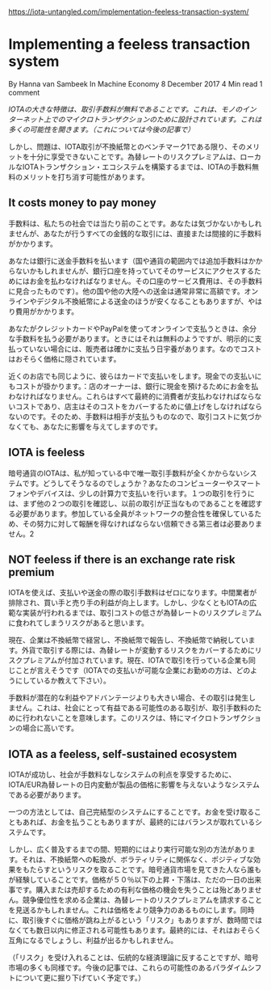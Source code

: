 https://iota-untangled.com/implementation-feeless-transaction-system/

# Implementing a feeless transaction system
By Hanna van Sambeek  In Machine Economy  8 December 2017  4 Min read  1 comment 
<!--
*One of the key features of IOTA is that there is no transaction fee. It is designed for micro transaction on the Internet of Things. This opens up a lot of possibilities (more on this in future posts).*
-->
*IOTAの大きな特徴は、取引手数料が無料であることです。これは、モノのインターネット上でのマイクロトランザクションのために設計されています。これは多くの可能性を開きます。（これについては今後の記事で）*

<!--
The problem however is, that as long as IOTA transactions are benchmarked against fiat money1 we are not able to reap the full benefits. Exchange rate risk premiums could counteract the feeless advantage of IOTA, until we have local IOTA transaction ecosystems.
-->
しかし、問題は、IOTA取引が不換紙幣とのベンチマーク1である限り、そのメリットを十分に享受できないことです。為替レートのリスクプレミアムは、ローカルなIOTAトランザクション・エコシステムを構築するまでは、IOTAの手数料無料のメリットを打ち消す可能性があります。

## It costs money to pay money
<!--
Fees are a given in our society. You might not notice it, but every monetary transaction you do has a fee, direct or indirect.
-->
手数料は、私たちの社会では当たり前のことです。あなたは気づかないかもしれませんが、あなたが行うすべての金銭的な取引には、直接または間接的に手数料がかかります。

<!--
You pay your bank a fee to transfer money (within a country or currency they might not charge an extra fee, but you do have to pay to have a bank account and have access to that service. The service costs of that account accommodate for that fee.) Money transfers to other countries or even other continents are usually very expensive. Online/digital fiat transfers can be cheaper, but they still come at a cost.
-->
あなたは銀行に送金手数料を払います（国や通貨の範囲内では追加手数料はかからないかもしれませんが、銀行口座を持っていてそのサービスにアクセスするためにはお金を払わなければなりません。その口座のサービス費用は、その手数料に見合ったものです）。他の国や他の大陸への送金は通常非常に高額です。オンラインやデジタル不換紙幣による送金のほうが安くなることもありますが、やはり費用がかかります。

<!--
When you pay online by credit card or PayPal you have to pay an extra fee. Sometimes it seems free, but if you’re not paying explicitly for it, then the costs are likely hidden in the price, because the seller sure does have to pay.
-->
あなたがクレジットカードやPayPalを使ってオンラインで支払うときは、余分な手数料を払う必要があります。ときにはそれは無料のようですが、明示的に支払っていない場合には、販売者は確かに支払う日宇養があります。なのでコストはおそらく価格に隠されています。

<!--
And it’s the same thing in your local store. They pay for card purchases. Paying by cash also comes with a cost: a store owner has to pay to deposit cash in the bank and pay to get small change. These are all costs that the consumer in the end has to pay for, because the store owner has to raise prices to cover the cost. So even if you don’t notice the transaction costs because the fee is paid by the other party, it impacts you.
-->
近くのお店でも同じように、彼らはカードで支払いをします。現金での支払いにもコストが掛かります。：店のオーナーは、銀行に現金を預けるためにお金を払わなければなりません。これらはすべて最終的に消費者が支払わなければならないコストであり、店主はそのコストをカバーするために値上げをしなければならないのです。そのため、手数料は相手が支払うものなので、取引コストに気づかなくても、あなたに影響を与えてしますのです。

## IOTA is feeless
<!--
The cryptocurrency IOTA is the only system I know that does not have any transaction fee at all. How can that be? Your computer/phone/device pays with a little bit of calculation power. To make one transaction you first have to confirm two other transactions, and as such confirm that previous transactions were legitimate. Because everyone participating is ensuring the integrity of the network, there is no trusted third party needed who has to be rewarded for the effort2.
-->
暗号通貨のIOTAは、私が知っている中で唯一取引手数料が全くかからないシステムです。どうしてそうなるのでしょうか？あなたのコンピューターやスマートフォンやデバイスは、少しの計算力で支払いを行います。１つの取引を行うには、まず他の２つの取引を確認し、以前の取引が正当なものであることを確認する必要があります。参加している全員がネットワークの整合性を確保しているため、その努力に対して報酬を得なければならない信頼できる第三者は必要ありません。2

## NOT feeless if there is an exchange rate risk premium
<!--
With IOTA the transaction fee for payments or transferring money can be zero. The middle man is cut out and the buyer and seller are better off. However I think there is a risk the lower transaction cost could be eaten up by exchange rate risk premiums, at least until a broader implementation of IOTA has happened.
-->
IOTAを使えば、支払いや送金の際の取引手数料はゼロになります。中間業者が排除され、買い手と売り手の利益が向上します。しかし、少なくともIOTAの広範な実装が行われるまでは、取引コストの低さが為替レートのリスクプレミアムに食われてしまうリスクがあると思います。

<!--
Right now companies run on fiat currency, report in fiat and pay taxes in fiat. When deals are made in foreign currencies a risk premium is added to cover the risk that the exchange rate can move. The same is likely true for companies that now do transactions in IOTA (if you work for a company where paying in IOTA is possible, please let me know how you do it.)
-->
現在、企業は不換紙幣で経営し、不換紙幣で報告し、不換紙幣で納税しています。外貨で取引する際には、為替レートが変動するリスクをカバーするためにリスクプレミアムが付加されています。現在、IOTAで取引を行っている企業も同じことが言えそうです（IOTAでの支払いが可能な企業にお勤めの方は、どのようにしているか教えて下さい）。

<!--
If fees end up being bigger than a potential profit/advantage, that transaction will not happen. Potentially this means that transactions that could be beneficial for society do not happen because of transaction fees. This risk is especially high for microtransactions.
-->
手数料が潜在的な利益やアドバンテージよりも大きい場合、その取引は発生しません。これは、社会にとって有益である可能性のある取引が、取引手数料のために行われないことを意味します。このリスクは、特にマイクロトランザクションの場合に高いです。

## IOTA as a feeless, self-sustained ecosystem
<!--
For IOTA to be successful and for society to reap the benefits of a feeless system, it needs to be a system where intra-day fluctuations in IOTA/EUR exchange rate would not affect the prices of products.
-->
IOTAが成功し、社会が手数料なしなシステムの利点を享受するために、IOTA/EUR為替レートの日内変動が製品の価格に影響を与えないようなシステムである必要があります。

<!--
One way to do this is to make it a self-contained system. A system where sometimes you receive money/IOTA and sometimes you pay, but in the end it balances out.
-->
一つの方法としては、自己完結型のシステムにすることです。お金を受け取ることもあれば、お金を払うこともありますが、最終的にはバランスが取れているシステムです。

<!--
There is however another way, more viable in the short term, until broad adoption becomes reality. And that is taking the risk that the conversion to fiat will have a positive effect, not regardless of volatility, but because of it. Anyone who has followed the cryptocurrency markets has experienced this. Anything under a 50% price increase or decrease is just another day. A favorable price opportunity to buy or sell is hardly ever lost. For companies looking for a competitive edge, they might forego charging exchange rate risk premiums. This makes their prices more competitive. At the same time their ‘risk’ of the price jumping up the minute after the transaction is real, but the likelihood of a correction within days if not hours is also there. In the end it will likely even out, or even a profit might be made.
-->
しかし、広く普及するまでの間、短期的にはより実行可能な別の方法があります。それは、不換紙幣への転換が、ボラティリティに関係なく、ポジティブな効果をもたらすというリスクを取ることです。暗号通貨市場を見てきた人なら誰もが経験していることです。価格が５０％以下の上昇・下落は、ただの一日の出来事です。購入または売却するための有利な価格の機会を失うことは殆どありません。競争優位性を求める企業は、為替レートのリスクプレミアムを請求することを見送るかもしれません。これは価格をより競争力のあるものにします。同時に、取引後すぐに価格が跳ね上がるという「リスク」もありますが、数時間ではなくても数日以内に修正される可能性もあります。最終的には、それはおそらく互角になるでしょうし、利益が出るかもしれません。

<!--
(Embracing the ‘risk’ goes against some traditional economic theory, but then again, so does much of the cryptomarket. We will be diving further into these possible paradigm shifts in future posts.)
-->
（「リスク」を受け入れることは、伝統的な経済理論に反することですが、暗号市場の多くも同様です。今後の記事では、これらの可能性のあるパラダイムシフトについて更に掘り下げていく予定です。）
